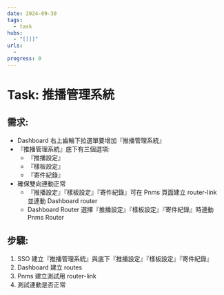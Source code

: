 ```yaml
---
date: 2024-09-30
tags:
  - task
hubs:
  - "[[]]"
urls:
  -
progress: 0
---
```


# Task: 推播管理系統

## 需求:

- Dashboard 右上齒輪下拉選單要增加『推播管理系統』
- 『推播管理系統』底下有三個選項:
  - 『推播設定』
  - 『樣板設定』
  - 『寄件紀錄』
- 確保雙向連動正常
  - 『推播設定』『樣板設定』『寄件紀錄』可在 Pnms 頁面建立 router-link 並連動 Dashboard router
  - Dashboard Router 選擇『推播設定』『樣板設定』『寄件紀錄』時連動 Pnms Router


## 步驟:

1. SSO 建立『推播管理系統』與底下『推播設定』『樣板設定』『寄件紀錄』
2. Dashboard 建立 routes
3. Pnms 建立測試用 router-link
4. 測試連動是否正常


